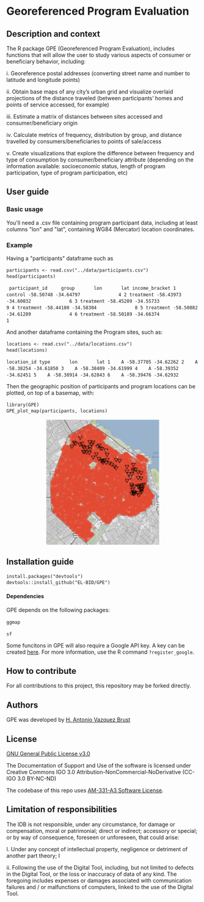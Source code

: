 # Georeferenced Program Evaluation

## Description and context

The R package GPE (Georeferenced Program Evaluation), includes functions that will allow the user to study various aspects of consumer or beneficiary behavior, including:

i.      Georeference postal addresses (converting street name and number to latitude and longitude points)

ii.     Obtain base maps of any city’s urban grid and visualize overlaid projections of the distance traveled (between participants’ homes and points of service accessed, for example)

iii.	Estimate a matrix of distances between sites accessed and consumer/beneficiary origin

iv.	    Calculate metrics of frequency, distribution by group, and distance travelled by consumers/beneficiaries to points of sale/access
    
v.	    Create visualizations that explore the difference between frequency and type of consumption by consumer/beneficiary attribute (depending on the information available: socioeconomic status, length of program participation, type of program participation, etc)



## User guide
### Basic usage

You'll need a .csv file containing program participant data, including at least columns "lon" and "lat", containing WG84 (Mercator) location coordinates.

### Example

Having a "participants" dataframe such as

    participants <- read.csv("../data/participants.csv")
    head(participants)

` participant_id     group       lon       lat income_bracket
               1   control -58.50748 -34.64797              4
               2 treatment -58.43973 -34.60032              6
               3 treatment -58.45209 -34.55733              9
               4 treatment -58.44180 -34.58304              8
               5 treatment -58.50082 -34.61289              4
               6 treatment -58.50189 -34.66374              1`


And another dataframe containing the Program sites, such as:

    locations <- read.csv("../data/locations.csv")
    head(locations)


`
  location_id type       lon       lat
            1    A -58.37705 -34.62262
            2    A -58.38254 -34.61850
            3    A -58.38409 -34.61999
            4    A -58.39352 -34.62451
            5    A -58.38914 -34.62843
            6    A -58.39476 -34.62932
`


Then the geographic position of participants and program locations can be plotted, on top of a basemap, with:

    library(GPE)
    GPE_plot_map(participants, locations)

<p align="center">
  <img width="300" src="https://github.com/EL-BID/GPE/blob/master/img/plot_map_example.PNG">
</p>



## Installation guide

    install.packages("devtools")
    devtools::install_github("EL-BID/GPE")


#### Dependencies

GPE depends on the following packages:

`ggmap`

`sf`


Some funcitons in GPE will also require a Google API key. A key can be created [here](https://cloud.google.com/maps-platform/).  For more information, use the R command `?register_google`. 

## How to contribute
For all contributions to this project, this repository may be forked directly.

## Authors

GPE was developed by [H. Antonio Vazquez Brust](https://ar.linkedin.com/in/avazquez)


## License
[GNU General Public License v3.0](https://github.com/EL-BID/GPE/blob/master/LICENSE)

The Documentation of Support and Use of the software is licensed under Creative Commons IGO 3.0 Attribution-NonCommercial-NoDerivative (CC-IGO 3.0 BY-NC-ND)

The codebase of this repo uses [AM-331-A3 Software License](https://github.com/IDB-HUD/Housing_Deficit/blob/master/LICENSE.md).


## Limitation of responsibilities
The IDB is not responsible, under any circumstance, for damage or compensation, moral or patrimonial; direct or indirect; accessory or special; or by way of consequence, foreseen or unforeseen, that could arise:

I. Under any concept of intellectual property, negligence or detriment of another part theory; I

ii. Following the use of the Digital Tool, including, but not limited to defects in the Digital Tool, or the loss or inaccuracy of data of any kind. The foregoing includes expenses or damages associated with communication failures and / or malfunctions of computers, linked to the use of the Digital Tool.
